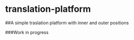 # translation-platform


##A simple traslation platform with inner and outer positions 

###Work in progress
